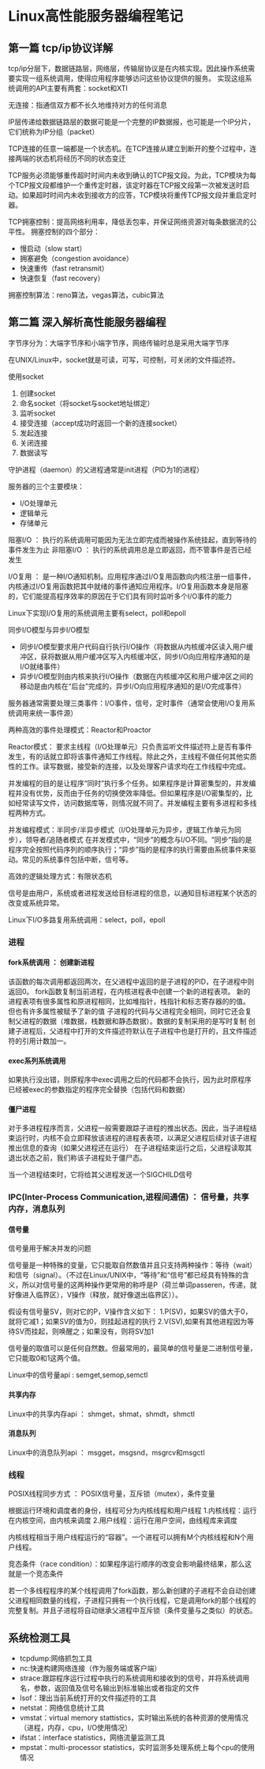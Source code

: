 # Linux高性能服务器编程笔记

## 第一篇 tcp/ip协议详解

tcp/ip分层下，数据链路层，网络层，传输层协议是在内核实现。因此操作系统需要实现一组系统调用，使得应用程序能够访问这些协议提供的服务。
实现这组系统调用的API主要有两套：socket和XTI

无连接：指通信双方都不长久地维持对方的任何消息

IP层传递给数据链路层的数据可能是一个完整的IP数据报，也可能是一个IP分片，它们统称为IP分组（packet）

TCP连接的任意一端都是一个状态机。在TCP连接从建立到断开的整个过程中，连接两端的状态机将经历不同的状态变迁

TCP服务必须能够重传超时时间内未收到确认的TCP报文段。为此，TCP模块为每个TCP报文段都维护一个重传定时器，该定时器在TCP报文段第一次被发送时启动。如果超时时间内未收到接收方的应答，TCP模块将重传TCP报文段并重启定时器。

TCP拥塞控制：提高网络利用率，降低丢包率，并保证网络资源对每条数据流的公平性。
拥塞控制的四个部分：

- 慢启动（slow start）
- 拥塞避免（congestion avoidance）
- 快速重传（fast retransmit）
- 快速恢复（fast recovery）

拥塞控制算法：reno算法，vegas算法，cubic算法

## 第二篇 深入解析高性能服务器编程

字节序分为：大端字节序和小端字节序，网络传输时总是采用大端字节序

在UNIX/Linux中，socket就是可读，可写，可控制，可关闭的文件描述符。

使用socket

1. 创建socket
2. 命名socket（将socket与socket地址绑定）
3. 监听socket
4. 接受连接（accept成功时返回一个新的连接socket）
5. 发起连接
6. 关闭连接
7. 数据读写

守护进程（daemon）的父进程通常是init进程（PID为1的进程）

服务器的三个主要模块：

- I/O处理单元
- 逻辑单元
- 存储单元

阻塞I/O ： 执行的系统调用可能因为无法立即完成而被操作系统挂起，直到等待的事件发生为止
非阻塞I/O ： 执行的系统调用总是立即返回，而不管事件是否已经发生

I/O复用 ： 是一种I/O通知机制。应用程序通过I/O复用函数向内核注册一组事件，内核通过I/O复用函数把其中就绪的事件通知应用程序。I/O复用函数本身是阻塞的，它们能提高程序效率的原因在于它们具有同时监听多个I/O事件的能力

Linux下实现I/O复用的系统调用主要有select，poll和epoll

同步I/O模型与异步I/O模型

- 同步I/O模型要求用户代码自行执行I/O操作（将数据从内核缓冲区读入用户缓冲区，获将数据从用户缓冲区写入内核缓冲区，同步I/O向应用程序通知的是I/O就绪事件）
- 异步I/O模型则由内核来执行I/O操作（数据在内核缓冲区和用户缓冲区之间的移动是由内核在“后台”完成的，异步I/O向应用程序通知的是I/O完成事件）

服务器通常需要处理三类事件：I/O事件，信号，定时事件（通常会使用I/O复用系统调用来统一事件源）

两种高效的事件处理模式：Reactor和Proactor

Reactor模式： 要求主线程（I/O处理单元）只负责监听文件描述符上是否有事件发生，有的话就立即将该事件通知工作线程。除此之外，主线程不做任何其他实质性的工作。读写数据，接受新的连接，以及处理客户请求均在工作线程中完成。

并发编程的目的是让程序“同时”执行多个任务。如果程序是计算密集型的，并发编程并没有优势，反而由于任务的切换使效率降低。但如果程序是I/O密集型的，比如经常读写文件，访问数据库等，则情况就不同了。并发编程主要有多进程和多线程两种方式。

并发编程模式：半同步/半异步模式（I/O处理单元为异步，逻辑工作单元为同步），领导者/追随者模式
在并发模式中，“同步”的概念与I/O不同。“同步”指的是程序完全按照代码序列的顺序执行；“异步”指的是程序的执行需要由系统事件来驱动。常见的系统事件包括中断，信号等。

高效的逻辑处理方式：有限状态机

信号是由用户，系统或者进程发送给目标进程的信息，以通知目标进程某个状态的改变或系统异常。

Linux下I/O多路复用系统调用：select，poll，epoll

### 进程

#### fork系统调用 ： 创建新进程

该函数的每次调用都返回两次，在父进程中返回的是子进程的PID，在子进程中则返回0。
fork函数复制当前进程，在内核进程表中创建一个新的进程表项。
新的进程表项有很多属性和原进程相同，比如堆指针，栈指针和标志寄存器的的值。
但也有许多属性被赋予了新的值
子进程的代码与父进程完全相同，同时它还会复制父进程的数据（堆数据，栈数据和静态数据）。数据的复制采用的是写时复制
创建子进程后，父进程中打开的文件描述符默认在子进程中也是打开的，且文件描述符的引用计数加一。

#### exec系列系统调用

如果执行没出错，则原程序中exec调用之后的代码都不会执行，因为此时原程序已经被exec的参数指定的程序完全替换（包括代码和数据）

#### 僵尸进程

对于多进程程序而言，父进程一般需要跟踪子进程的推出状态。因此，当子进程结束运行时，内核不会立即释放该进程的进程表表项，以满足父进程后续对该子进程推出信息的查询（如果父进程还在运行）
在子进程结束运行之后，父进程读取其退出状态之前，我们称该子进程处于僵尸态。

当一个进程结束时，它将给其父进程发送一个SIGCHILD信号

### IPC(Inter-Process Communication,进程间通信) ： 信号量，共享内存，消息队列

#### 信号量

信号量用于解决并发的问题

信号量是一种特殊的变量，它只能取自然数值并且只支持两种操作：等待（wait）和信号（signal）。（不过在Linux/UNIX中，“等待”和“信号”都已经具有特殊的含义，所以对信号量的这两种操作更常用的称呼是P（荷兰单词passeren，传递，就好像进入临界区），V操作（释放，就好像退出临界区））。

假设有信号量SV，则对它的P，V操作含义如下：
1.P(SV)，如果SV的值大于0，就将它减1；如果SV的值为0，则挂起进程的执行
2.V(SV),如果有其他进程因为等待SV而挂起，则唤醒之；如果没有，则将SV加1

信号量的取值可以是任何自然数。但最常用的，最简单的信号量是二进制信号量，它只能取0和1这两个值。

Linux中的信号量api : semget,semop,semctl

#### 共享内存

Linux中的共享内存api ： shmget，shmat，shmdt，shmctl

#### 消息队列

Linux中的消息队列api ： msgget，msgsnd，msgrcv和msgctl

### 线程

POSIX线程同步方式 ： POSIX信号量，互斥锁（mutex），条件变量

根据运行环境和调度者的身份，线程可分为内核线程和用户线程
1.内核线程：运行在内核空间，由内核来调度
2.用户线程：运行在用户空间，由线程库来调度

内核线程相当于用户线程运行的“容器”。一个进程可以拥有M个内核线程和N个用户线程。

竞态条件（race condition）：如果程序运行顺序的改变会影响最终结果，那么这就是一个竞态条件

若一个多线程程序的某个线程调用了fork函数，那么新创建的子进程不会自动创建父进程相同数量的线程，子进程只拥有一个执行线程，它是调用fork的那个线程的完整复制。并且子进程将自动继承父进程中互斥锁（条件变量与之类似）的状态。

## 系统检测工具

- tcpdump:网络抓包工具
- nc:快速构建网络连接（作为服务端或客户端）
- strace:跟踪程序运行过程中执行的系统调用和接收到的信号，并将系统调用名，参数，返回值及信号名输出到标准输出或者指定的文件
- lsof：理出当前系统打开的文件描述符的工具
- netstat：网络信息统计工具
- vmstat：virtual memory stattistics，实时输出系统的各种资源的使用情况（进程，内存，cpu，I/O使用情况）
- ifstat：interface statistics，网络流量监测工具
- mpstat：multi-processor statistics，实时监测多处理系统上每个cpu的使用情况

